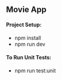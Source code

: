 ## Movie App

#### Project Setup: 
- npm install
- npm run dev

#### To Run Unit Tests:
- npm run test:unit



